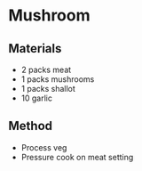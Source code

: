 # Mushroom
## Materials
* 2 packs meat
* 1 packs mushrooms
* 1 packs shallot
* 10   garlic

## Method
* Process veg
* Pressure cook on meat setting
